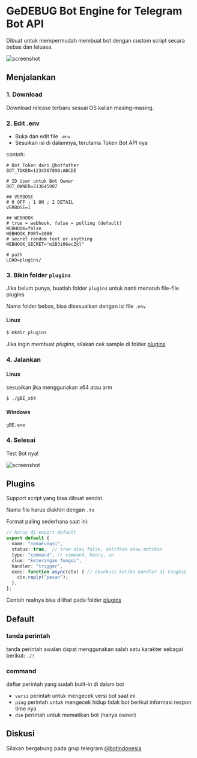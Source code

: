 # GeDEBUG Bot Engine for Telegram Bot API
Dibuat untuk mempermudah membuat bot dengan custom script secara bebas dan leluasa.

![screenshot](https://github.com/banghasan/telegram-bot-api-engine/blob/main/static/ss01.jpg?raw=true)

## Menjalankan

### 1. Download
Download release terbaru sesuai OS kalian masing-masing.

### 2. Edit .env

- Buka dan edit file `.env`
- Sesuikan isi di dalamnya, terutama Token Bot API nya

contoh:

```
# Bot Token dari @botfather
BOT_TOKEN=1234567890:ABCDE

# ID User untuk Bot Owner
BOT_OWNER=213645987

## VERBOSE
# 0 OFF ; 1 ON ; 2 DETAIL
VERBOSE=1

## WEBHOOK
# true = webhook, false = polling (default)
WEBHOOK=false
WEBHOOK_PORT=3000
# secret random text or anything
WEBHOOK_SECRET="m2B3i06ecZkl"

# path
LOAD=plugins/
```

### 3. Bikin folder `plugins`

Jika belum punya, buatlah folder `plugins` untuk nanti menaruh file-file plugins

Nama folder bebas, bisa disesuaikan dengan isi file `.env`

#### Linux

```sh
$ mkdir plugins
```

Jika ingin membuat _plugins_, silakan cek sample di folder [plugins](plugins)

### 4. Jalankan

#### Linux
sesuaikan jika menggunakan x64 atau arm

```bash
$ ./gBE_x64
```

#### Windows

```cmd
gBE.exe
```

### 4. Selesai

Test Bot nya!

![screenshot](https://github.com/banghasan/telegram-bot-api-engine/blob/main/static/ss02.jpg?raw=true)

## Plugins

Support script yang bisa dibuat sendiri.

Nama file harus diakhiri dengan `.ts`

Format paling sederhana saat ini:

```ts
// harus di export default
export default {
  name: "namaFungsi",
  status: true,  // true atau false, aktifkan atau matikan
  type: "command", // command, hears, on
  clue: "keterangan fungsi", 
  handler: "trigger",
  exec: function async(ctx) { // eksekusi ketika handler di tangkap
    ctx.reply("pesan");
  },
};

```

Contoh realnya bisa dilihat pada folder [plugins](plugins)

##  Default

### tanda perintah

tanda perintah awalan dapat menggunakan salah satu karakter sebagai berikut: `./!`

### command

daftar perintah yang sudah built-in di dalam bot

- `versi` perintah untuk mengecek versi bot saat ini
- `ping` perintah untuk mengecek hidup tidak bot berikut informasi respon time nya
- `die` perintah untuk mematikan bot (hanya owner)

## Diskusi

Silakan bergabung pada grup telegram [@botIndonesia](https://t.me/botindonesia)
